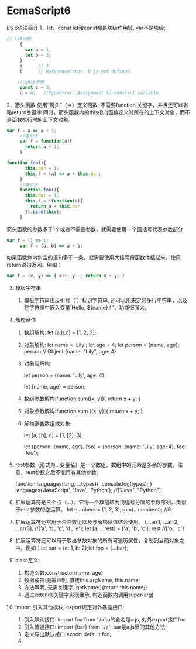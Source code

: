 # EcmaScript6
ES 6语法简介
1．let、const
let和const都是块级作用域, var不是块级;
```js
// let示例
     {
       var a = 1;
       let b = 2;
     }
     a      // 1
     b      // ReferenceError: b is not defined.
```

```js
    //const示例
     const c = 3;
     c = 4;   //TypeError: Assignment to constant variable.
```
2．箭头函数
使用“箭头”（=>）定义函数, 不需要function 关键字，并且还可以省略return关键字
同时，箭头函数内的this指向函数定义时所在的上下文对象，而不是函数执行时的上下文对象。

```js
var f = a => a + 1;
     //等价于
     var f = function(a){
       return a + 1;
     }

function foo(){
       this.bar = 1;
       this.f = (a) => a + this.bar;
     }
     //等价于
     function foo(){
       this.bar = 1;
       this.f = (function(a){
         return a + this.bar
       }).bind(this);
     }
```
箭头函数的参数多于1个或者不需要参数，就需要使用一个圆括号代表参数部分
```js
var f = () => 1;
     var f = (a, b) => a + b;
```
如果函数体内包含的语句多于一条，就需要使用大括号将函数体括起来，使用return语句返回。例如：
```js
var f = (x, y) => { x++; y--; return x + y; }
```
3. 模板字符串

   1. 模板字符串用反引号（`）标识字符串, 还可以用来定义多行字符串，以及在字符串中嵌入变量'Hello, ${name} ! '，功能很强大。

4. 解构赋值

   1. 数组解构: let [a,b,c] = [1, 2, 3];

   2. 对象解构: 
          let name = 'Lily';
          let age = 4;
          let person = {name, age};
          person // Object {name: "Lily", age: 4}

   3. 对象反解构:

      let person = {name: 'Lily', age: 4};

      let {name, age} = person;

   4. 数组参数解构:function sum([x, y]){ return x + y; }

   5. 对象参数解构:function sum ({x, y}){ return x + y; }

   6. 解构嵌套数组或对象:

      let [a, [b], c] = [1, [2], 3];

      let {person: {name, age}, foo} = {person: {name: 'Lily', age: 4}, foo: 'foo'};

5. rest参数（形式为...变量名）是一个数组，数组中的元素是多余的参数。注意，rest参数之后不能再有其他参数:

   function languages(lang, ...types){
   ​	console.log(types);
   }
   languages('JavaScript', 'Java', 'Python');  //["Java", "Python"]

6. 扩展运算符是三个点（...），它将一个数组转为用逗号分隔的参数序列，类似于rest参数的逆运算。 let numbers = [1, 2, 3];sum(...numbers);  //6

7. 扩展运算符还常用于合并数组以及与解构赋值结合使用。
   [...arr1, ...arr2, ...arr3];  //['a', 'b', 'c', 'd', 'e'];
   let [a, ...rest] = ['a', 'b', 'c'];
   rest  //['b', 'c']

8. 扩展运算符还可以用于取出参数对象的所有可遍历属性，复制到当前对象之中。例如：let bar = {a: 1, b: 2};let foo = {...bar};

9. class定义:

   1. 构造函数:constructor(name, age) 
   2. 数据成员:无需声明, 直接this.argName, this.name;
   3. 方法声明, 无需关键字, getName(){return this.name;}
   4. 通过extends关键字实现继承, 构造函数内调用super(arg)

10. import 引入其他模块, export规定对外暴露接口;

    1. 引入默认接口: import foo from './a';a的全名是a.js, 对外export接口foo
    2. 引入普通接口: import {bar} from './a'; bar是a.js里的其他方法;
    3. 定义导出默认接口:export default foo; 
    4. 